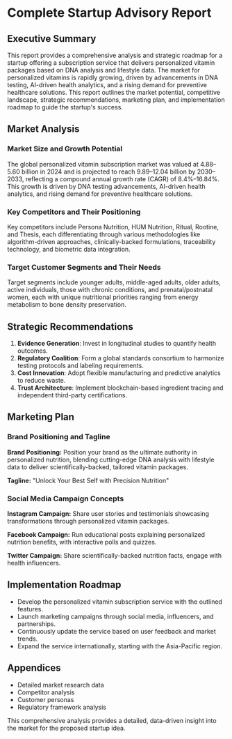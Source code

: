 # Complete Startup Advisory Report

## Executive Summary

This report provides a comprehensive analysis and strategic roadmap for a startup offering a subscription service that delivers personalized vitamin packages based on DNA analysis and lifestyle data. The market for personalized vitamins is rapidly growing, driven by advancements in DNA testing, AI-driven health analytics, and a rising demand for preventive healthcare solutions. This report outlines the market potential, competitive landscape, strategic recommendations, marketing plan, and implementation roadmap to guide the startup's success.

## Market Analysis

### Market Size and Growth Potential

The global personalized vitamin subscription market was valued at $4.88–$5.60 billion in 2024 and is projected to reach $9.89–$12.04 billion by 2030–2033, reflecting a compound annual growth rate (CAGR) of 8.4%–16.84%. This growth is driven by DNA testing advancements, AI-driven health analytics, and rising demand for preventive healthcare solutions.

### Key Competitors and Their Positioning

Key competitors include Persona Nutrition, HUM Nutrition, Ritual, Rootine, and Thesis, each differentiating through various methodologies like algorithm-driven approaches, clinically-backed formulations, traceability technology, and biometric data integration.

### Target Customer Segments and Their Needs

Target segments include younger adults, middle-aged adults, older adults, active individuals, those with chronic conditions, and prenatal/postnatal women, each with unique nutritional priorities ranging from energy metabolism to bone density preservation.

## Strategic Recommendations

1. **Evidence Generation**: Invest in longitudinal studies to quantify health outcomes.
2. **Regulatory Coalition**: Form a global standards consortium to harmonize testing protocols and labeling requirements.
3. **Cost Innovation**: Adopt flexible manufacturing and predictive analytics to reduce waste.
4. **Trust Architecture**: Implement blockchain-based ingredient tracing and independent third-party certifications.

## Marketing Plan

### Brand Positioning and Tagline

**Brand Positioning:** Position your brand as the ultimate authority in personalized nutrition, blending cutting-edge DNA analysis with lifestyle data to deliver scientifically-backed, tailored vitamin packages.

**Tagline:** "Unlock Your Best Self with Precision Nutrition"

### Social Media Campaign Concepts

**Instagram Campaign:** Share user stories and testimonials showcasing transformations through personalized vitamin packages.

**Facebook Campaign:** Run educational posts explaining personalized nutrition benefits, with interactive polls and quizzes.

**Twitter Campaign:** Share scientifically-backed nutrition facts, engage with health influencers.

## Implementation Roadmap

- Develop the personalized vitamin subscription service with the outlined features.
- Launch marketing campaigns through social media, influencers, and partnerships.
- Continuously update the service based on user feedback and market trends.
- Expand the service internationally, starting with the Asia-Pacific region.

## Appendices

- Detailed market research data
- Competitor analysis
- Customer personas
- Regulatory framework analysis

This comprehensive analysis provides a detailed, data-driven insight into the market for the proposed startup idea.